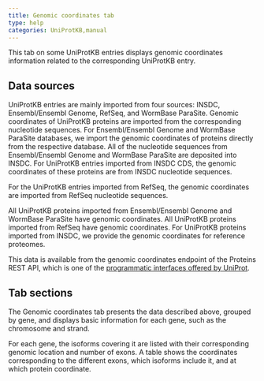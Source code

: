```yaml
---
title: Genomic coordinates tab
type: help
categories: UniProtKB,manual
---
```

This tab on some UniProtKB entries displays genomic coordinates information related to the corresponding UniProtKB entry.

## Data sources
UniProtKB entries are mainly imported from four sources: INSDC, Ensembl/Ensembl Genome, RefSeq, and WormBase ParaSite. Genomic coordinates of UniProtKB proteins are imported from the corresponding nucleotide sequences. For Ensembl/Ensembl Genome and WormBase ParaSite databases, we import the genomic coordinates of proteins directly from the respective database. All of the nucleotide sequences from Ensembl/Ensembl Genome and WormBase ParaSite are deposited into INSDC. For UniProtKB entries imported from INSDC CDS, the genomic coordinates of these proteins are from INSDC nucleotide sequences.

For the UniProtKB entries imported from RefSeq, the genomic coordinates are imported from RefSeq nucleotide sequences.

All UniProtKB proteins imported from Ensembl/Ensembl Genome and WormBase ParaSite have genomic coordinates. All UniProtKB proteins imported from RefSeq have genomic coordinates. For UniProtKB proteins imported from INSDC, we provide the genomic coordinates for reference proteomes.

This data is available from the genomic coordinates endpoint of the Proteins REST API, which is one of the [programmatic interfaces offered by UniProt](https://www.uniprot.org/help/programmatic_access).

## Tab sections
The Genomic coordinates tab presents the data described above, grouped by gene, and displays basic information for each gene, such as the chromosome and strand.

For each gene, the isoforms covering it are listed with their corresponding genomic location and number of exons. A table shows the coordinates corresponding to the different exons, which isoforms include it, and at which protein coordinate.
